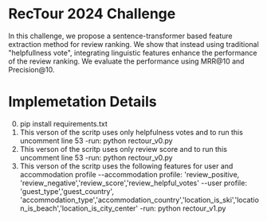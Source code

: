 # RecTour 2024 Challenge
In this challenge, we propose a sentence-transformer based feature extraction method for review ranking. We show that instead using traditional "helpfullness vote", integrating linguistic features enhance the performance of the review ranking. We evaluate the performance using MRR@10 and Precision@10.

# Implemetation Details
0. pip install requirements.txt
1. This verson of the scritp uses only helpfulness votes and to run this uncomment line 53
-run: python rectour_v0.py
2. This verson of the scritp uses only review score and to run this uncomment line 53
-run: python rectour_v0.py 
3. This verson of the scritp uses the following features for user and accommodation profile
--accommodation profile: 'review_positive, 'review_negative','review_score','review_helpful_votes'
--user profile: 'guest_type','guest_country', 'accommodation_type','accommodation_country','location_is_ski','location_is_beach','location_is_city_center'
-run: python rectour_v1.py